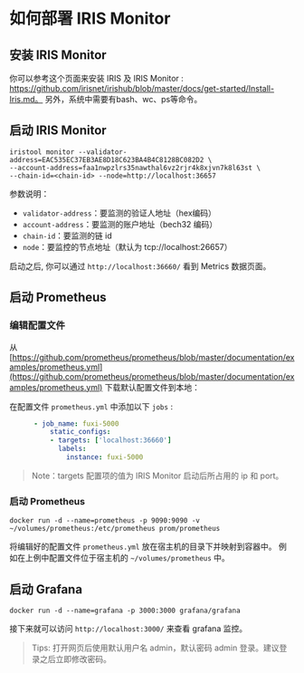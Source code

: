 # 如何部署 IRIS Monitor

## 安装 IRIS Monitor

你可以参考这个页面来安装 IRIS 及 IRIS Monitor : https://github.com/irisnet/irishub/blob/master/docs/get-started/Install-Iris.md。
另外，系统中需要有bash、wc、ps等命令。 

## 启动 IRIS Monitor

```
iristool monitor --validator-address=EAC535EC37EB3AE8D18C623BA4B4C8128BC082D2 \
--account-address=faa1nwpzlrs35nawthal6vz2rjr4k8xjvn7k8l63st \
--chain-id=<chain-id> --node=http://localhost:36657
```

参数说明：

- `validator-address`：要监测的验证人地址（hex编码）
- `account-address`：要监测的账户地址（bech32 编码）
- `chain-id`：要监测的链 id
- `node`：要监控的节点地址（默认为 tcp://localhost:26657）

启动之后, 你可以通过 `http://localhost:36660/` 看到 Metrics 数据页面。

## 启动 Prometheus

### 编辑配置文件

从 [https://github.com/prometheus/prometheus/blob/master/documentation/examples/prometheus.yml](https://github.com/prometheus/prometheus/blob/master/documentation/examples/prometheus.yml) 下载默认配置文件到本地：

在配置文件 `prometheus.yml` 中添加以下 `jobs` :

```yaml
      - job_name: fuxi-5000
          static_configs:
          - targets: ['localhost:36660']
            labels:
              instance: fuxi-5000
```

> Note：targets 配置项的值为 IRIS Monitor 启动后所占用的 ip 和 port。 

### 启动 Prometheus

```bashg
docker run -d --name=prometheus -p 9090:9090 -v ~/volumes/prometheus:/etc/prometheus prom/prometheus
```

将编辑好的配置文件 `prometheus.yml` 放在宿主机的目录下并映射到容器中。
例如在上例中配置文件位于宿主机的 `~/volumes/prometheus` 中。


## 启动 Grafana

```
docker run -d --name=grafana -p 3000:3000 grafana/grafana
```

接下来就可以访问 `http://localhost:3000/` 来查看 grafana 监控。

> Tips: 打开网页后使用默认用户名 admin，默认密码 admin 登录。建议登录之后立即修改密码。
